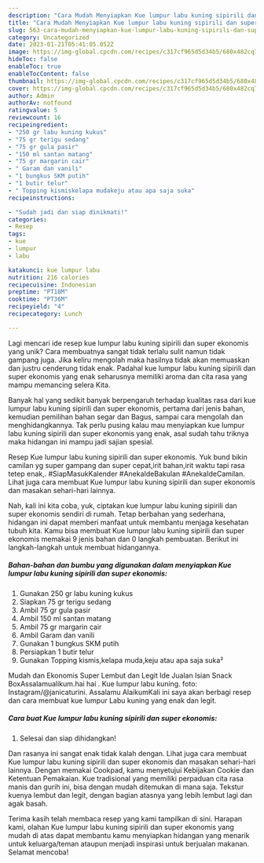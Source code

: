 ```yaml
---
description: "Cara Mudah Menyiapkan Kue lumpur labu kuning sipirili dan super ekonomis yang Mantap"
title: "Cara Mudah Menyiapkan Kue lumpur labu kuning sipirili dan super ekonomis yang Mantap"
slug: 563-cara-mudah-menyiapkan-kue-lumpur-labu-kuning-sipirili-dan-super-ekonomis-yang-mantap
category: Uncategorized
date: 2023-01-21T05:41:05.052Z
image: https://img-global.cpcdn.com/recipes/c317cf965d5d34b5/680x482cq70/kue-lumpur-labu-kuning-sipirili-dan-super-ekonomis-foto-resep-utama.jpg
hideToc: false
enableToc: true
enableTocContent: false
thumbnail: https://img-global.cpcdn.com/recipes/c317cf965d5d34b5/680x482cq70/kue-lumpur-labu-kuning-sipirili-dan-super-ekonomis-foto-resep-utama.jpg
cover: https://img-global.cpcdn.com/recipes/c317cf965d5d34b5/680x482cq70/kue-lumpur-labu-kuning-sipirili-dan-super-ekonomis-foto-resep-utama.jpg
author: Admin
authorAv: notfound
ratingvalue: 5
reviewcount: 16
recipeingredient:
- "250 gr labu kuning kukus"
- "75 gr terigu sedang"
- "75 gr gula pasir"
- "150 ml santan matang"
- "75 gr margarin cair"
- " Garam dan vanili"
- "1 bungkus SKM putih"
- "1 butir telur"
- " Topping kismiskelapa mudakeju atau apa saja suka"
recipeinstructions:

- "Sudah jadi dan siap dinikmati!"
categories:
- Resep
tags:
- kue
- lumpur
- labu

katakunci: kue lumpur labu 
nutrition: 216 calories
recipecuisine: Indonesian
preptime: "PT18M"
cooktime: "PT36M"
recipeyield: "4"
recipecategory: Lunch

---
```





Lagi mencari ide resep kue lumpur labu kuning sipirili dan super ekonomis yang unik? Cara membuatnya sangat tidak terlalu sulit namun tidak gampang juga. Jika keliru mengolah maka hasilnya tidak akan memuaskan dan justru cenderung tidak enak. Padahal kue lumpur labu kuning sipirili dan super ekonomis yang enak seharusnya memiliki aroma dan cita rasa yang mampu memancing selera Kita.





Banyak hal yang sedikit banyak berpengaruh terhadap kualitas rasa dari kue lumpur labu kuning sipirili dan super ekonomis, pertama dari jenis bahan, kemudian pemilihan bahan segar dan Bagus, sampai cara mengolah dan menghidangkannya. Tak perlu pusing kalau mau menyiapkan kue lumpur labu kuning sipirili dan super ekonomis yang enak,      asal sudah tahu triknya maka hidangan ini mampu jadi sajian spesial.














Resep Kue lumpur labu kuning sipirili dan super ekonomis. Yuk bund bikin camilan yg super gampang dan super cepat,irit bahan,irit waktu tapi rasa tetep enak,. #SiapMasukKalender #AnekaIdeBakulan #AnekaIdeCamilan. Lihat juga cara membuat Kue lumpur labu kuning sipirili dan super ekonomis dan masakan sehari-hari lainnya.






Nah, kali ini kita coba, yuk, ciptakan kue lumpur labu kuning sipirili dan super ekonomis sendiri di rumah. Tetap berbahan yang sederhana, hidangan ini dapat memberi manfaat untuk membantu menjaga kesehatan tubuh kita. Kamu bisa membuat Kue lumpur labu kuning sipirili dan super ekonomis memakai 9 jenis bahan dan 0 langkah pembuatan. Berikut ini langkah-langkah untuk membuat hidangannya.

<!--inarticleads1-->

##### Bahan-bahan dan bumbu yang digunakan dalam menyiapkan Kue lumpur labu kuning sipirili dan super ekonomis:

1. Gunakan 250 gr labu kuning kukus
1. Siapkan 75 gr terigu sedang
1. Ambil 75 gr gula pasir
1. Ambil 150 ml santan matang
1. Ambil 75 gr margarin cair
1. Ambil  Garam dan vanili
1. Gunakan 1 bungkus SKM putih
1. Persiapkan 1 butir telur
1. Gunakan  Topping kismis,kelapa muda,keju atau apa saja suka²


Mudah dan Ekonomis Super Lembut dan Legit Ide Jualan Isian Snack BoxAssalamualikum.hai hai . Kue lumpur labu kuning. foto: Instagram/@janicaturini. Assalamu AlaikumKali ini saya akan berbagi resep dan cara membuat kue lumpur Labu kuning yang enak dan legit. 

<!--inarticleads2-->

##### Cara buat Kue lumpur labu kuning sipirili dan super ekonomis:


1. Selesai dan siap dihidangkan!

Dan rasanya ini sangat enak tidak kalah dengan. Lihat juga cara membuat Kue lumpur labu kuning sipirili dan super ekonomis dan masakan sehari-hari lainnya. Dengan memakai Cookpad, kamu menyetujui Kebijakan Cookie dan Ketentuan Pemakaian. Kue tradisional yang memiliki perpaduan cita rasa manis dan gurih ini, bisa dengan mudah ditemukan di mana saja. Tekstur kuenya lembut dan legit, dengan bagian atasnya yang lebih lembut lagi dan agak basah. 

Terima kasih telah membaca resep yang kami tampilkan di sini. Harapan kami, olahan Kue lumpur labu kuning sipirili dan super ekonomis yang mudah di atas dapat membantu kamu menyiapkan hidangan yang menarik untuk keluarga/teman ataupun menjadi inspirasi untuk berjualan makanan. Selamat mencoba!

